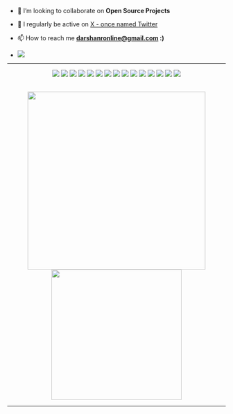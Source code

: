 

<!-- 🔭 I’m currently working on [github webpage - lookOver] - https://rdarshan927.github.io/SLIITOpenSource/-->

<!-- 🌱 I’m currently learning **Data Structures, Reactjs**-->

- 👯 I’m looking to collaborate on **Open Source Projects**

<!-- 👨‍💻 All of my projects are available at [peterkimanzi](https://peterkimanzi.netlify.app/)-->

- 📝 I regularly be active on [X - once named Twitter](https://twitter.com/RDarshan927)

<!--- 💬 Ask me about ** Laravel, Vue, APIs, PHP, Strapi,SEO **-->

- 📫 How to reach me **darshanronline@gmail.com :)**

- [![](https://visitcount.itsvg.in/api?id=rdarshan927&icon=0&color=0)](https://rdarshan927.github.io/)


---


<div align="center">

  <img src = "https://img.shields.io/badge/c-000000.svg?style=for-the-badge&logo=c&logoColor=white" >
  <img src = "https://img.shields.io/badge/c++-000000.svg?style=for-the-badge&logo=c++%2B%2B&logoColor=white" >
  <img src = "https://img.shields.io/badge/python-000000?style=for-the-badge&logo=python&logoColor=white" >
  <img src = "https://img.shields.io/badge/java-000000.svg?style=for-the-badge&logo=java&logoColor=white" >
  <img src = "https://img.shields.io/badge/javascript-000000.svg?style=for-the-badge&logo=javascript&logoColor=white" >
  <img src = "https://img.shields.io/badge/php-000000.svg?style=for-the-badge&logo=php&logoColor=white" >
  <img src = "https://img.shields.io/badge/html5-000000.svg?style=for-the-badge&logo=html5%2B%2B&logoColor=white" >
  <img src = "https://img.shields.io/badge/css3-000000?style=for-the-badge&logo=css3&logoColor=white" >
  <img src = "https://img.shields.io/badge/kotlin-000000.svg?style=for-the-badge&logo=kotlin&logoColor=white" >
  <img src = "https://img.shields.io/badge/react-000000.svg?style=for-the-badge&logo=react&logoColor=white" >
  <img src = "https://img.shields.io/badge/mysql-000000.svg?style=for-the-badge&logo=mysql&logoColor=white" >
  <img src = "https://img.shields.io/badge/mangodb-000000.svg?style=for-the-badge&logo=mangodb%2B%2B&logoColor=white" >
  <img src = "https://img.shields.io/badge/figma-000000?style=for-the-badge&logo=figma&logoColor=white" >
  <img src = "https://img.shields.io/badge/docker-000000.svg?style=for-the-badge&logo=docker&logoColor=white" >
  <img src = "https://img.shields.io/badge/linux-000000.svg?style=for-the-badge&logo=linux&logoColor=white" >
  
</div>

<br>

<p align = "center">
  
  <img src = "https://github-readme-streak-stats.herokuapp.com/?user=rdarshan927&theme=chartreuse-dark&hide_border=true" width = 410>
  <img src = "https://github-readme-stats.vercel.app/api/top-langs/?username=rdarshan927&langs_count=10&bg_color=000000&title_color=ffffff&text_color=ffffff&icon_color=ff0000&compact&hide_border=true&layout=compact" width=300>

</p>

---

<!--![](https://github-profile-trophy.vercel.app/?username=rdarshan927&theme=discord&no-frame=true&no-bg=true&margin-w=1)--

---


  ## 💰You can help me by Donating
  [![BuyMeACoffee](https://img.shields.io/badge/Buy%20Me%20a%20Coffee-ffdd00?style=for-the-badge&logo=buy-me-a-coffee&logoColor=black)](https://buymeacoffee.com/rdarshan927) [![PayPal](https://img.shields.io/badge/PayPal-00457C?style=for-the-badge&logo=paypal&logoColor=white)](https://paypal.me/rdarshan927) [![Patreon](https://img.shields.io/badge/Patreon-F96854?style=for-the-badge&logo=patreon&logoColor=white)](https://patreon.com/rdarshan927) [![Ko-Fi](https://img.shields.io/badge/Ko--fi-F16061?style=for-the-badge&logo=ko-fi&logoColor=white)](https://ko-fi.com/rdarshan927) 


<!--img align="right" alt="Coder GIF" height=170 width=250 src="https://cdn.dribbble.com/users/730703/screenshots/6581243/avento.gif" />
<img align="right" alt="Coder GIF" width=35% src="https://blogger.googleusercontent.com/img/b/R29vZ2xl/AVvXsEhVPZuj_11cG9howtp5uj68wJISI6DiWi71ea3QFzjcFnwTmISjtTIbhKCpX_oABXPUFjL5iuAt7l78uJzekQMklNS53H7H93PjHHjQQrSm_uwNgGTr8l_StZ6uO5kThFf3rq8ekuek-MGtq0t2FJVdRIUqO3U4VlWnXwmArzsVKNmILnpQbW2TNXfGuJ8/s320/darshanr.gif" />
<!--img align="left" alt="Coder GIF" height=194 width=280  src="https://i.pinimg.com/originals/e4/26/70/e426702edf874b181aced1e2fa5c6cde.gif" />



